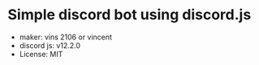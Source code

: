 # Simple discord bot using discord.js
- maker: vins 2106 or vincent
- discord js: v12.2.0
- License: MIT
